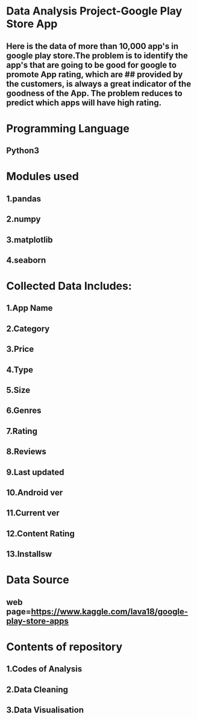 # Data Analysis Project-Google Play Store App
## Here is the data of more than 10,000 app's in google play store.The problem is to identify the app's that are going to be good for google to promote App rating, which are ## provided by the customers, is always a great indicator of the goodness of the App. The problem reduces to predict which apps will have high rating.
# Programming Language
## Python3
# Modules used
## 1.pandas
## 2.numpy
## 3.matplotlib
## 4.seaborn
# Collected Data Includes:
## 1.App Name
## 2.Category
## 3.Price
## 4.Type
## 5.Size
## 6.Genres
## 7.Rating
## 8.Reviews
## 9.Last updated
## 10.Android ver
## 11.Current ver
## 12.Content Rating
## 13.Installsw
# Data Source
## web page=https://www.kaggle.com/lava18/google-play-store-apps
# Contents of repository
## 1.Codes of Analysis
## 2.Data Cleaning
## 3.Data Visualisation


